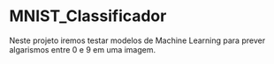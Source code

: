 # MNIST_Classificador
Neste projeto iremos testar modelos de Machine Learning para prever algarismos entre 0 e 9 em uma imagem.
